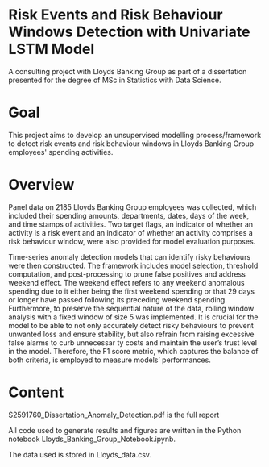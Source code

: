 # Risk Events and Risk Behaviour Windows Detection with Univariate LSTM Model
A consulting project with Lloyds Banking Group as part of a dissertation presented for the degree of MSc in Statistics with Data Science.

# Goal
This project aims to develop an unsupervised modelling process/framework to detect risk events and risk behaviour windows in Lloyds Banking Group employees' spending activities.

# Overview
Panel data on 2185 Lloyds
Banking Group employees was collected, which included their spending amounts, departments, dates,
days of the week, and time stamps of activities. Two target flags, an indicator of whether an activity is a
risk event and an indicator of whether an activity comprises a risk behaviour window, were also provided
for model evaluation purposes.

Time-series anomaly detection models that can identify risky behaviours were then constructed. The
framework includes model selection, threshold computation, and post-processing to prune false positives
and address weekend effect. The weekend effect refers to any weekend anomalous spending due to it either
being the first weekend spending or that 29 days or longer have passed following its preceding weekend
spending. Furthermore, to preserve the sequential nature of the data, rolling window analysis with a fixed
window of size 5 was implemented. It is crucial for the model to be able to not only accurately detect
risky behaviours to prevent unwanted loss and ensure stability, but also refrain from raising excessive false
alarms to curb unnecessar ty costs and maintain the user’s trust level in the model. Therefore, the F1
score metric, which captures the balance of both criteria, is employed to measure models’ performances.

# Content
S2591760_Dissertation_Anomaly_Detection.pdf is the full report

All code used to generate results and figures are written in the Python notebook Lloyds_Banking_Group_Notebook.ipynb.

The data used is stored in Lloyds_data.csv.





